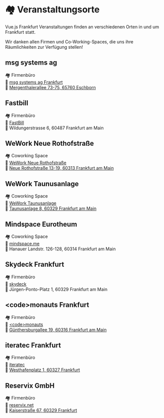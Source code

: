 # :houses: Veranstaltungsorte

Vue.js Frankfurt Veranstaltungen finden an verschiedenen Orten in und um Frankfurt statt.  

Wir danken allen Firmen und Co-Working-Spaces, die uns ihre Räumlichkeiten zur Verfügung stellen!

<!-- TODO: Add event space photo? -->

## msg systems ag

:houses: Firmenbüro</br>
:link: [msg systems ag Frankfurt](https://www.msg.group/)</br>
:round_pushpin: [Mergenthalerallee 73-75, 65760 Eschborn](https://goo.gl/maps/WwZ8mrPTV6p)

## Fastbill

:houses: Firmenbüro</br>
:link: [FastBill](https://www.fastbill.com)</br>
:round_pushpin: Wildungerstrasse 6, 60487 Frankfurt am Main

## WeWork Neue Rothofstraße

:houses: Coworking Space</br>
:link: [WeWork Neue Rothofstraße](https://www.wework.com/buildings/neue-rothofstrasse-13-19--frankfurt)</br>
:round_pushpin: [Neue Rothofstraße 13-19, 60313 Frankfurt am Main](https://goo.gl/maps/G7N5yDs5GFm)

## WeWork Taunusanlage

:houses: Coworking Space</br>
:link: [WeWork Taunusanlage](https://www.wework.com/de-DE/buildings/taunusanlage-8--frankfurt)</br>
:round_pushpin: [Taunusanlage 8, 60329 Frankfurt am Main](https://goo.gl/maps/QG5BnuobBy72)

## Mindspace Eurotheum

:houses: Coworking Space</br>
:link: [mindspace.me](https://mindspace.me/frankfurt)</br>
:round_pushpin: Hanauer Landstr. 126-128, 60314 Frankfurt am Main

## Skydeck Frankfurt

:houses: Firmenbüro</br>
:link: [skydeck](https://skydeck.deutschebahn.com/)</br>
:round_pushpin: Jürgen-Ponto-Platz 1, 60329 Frankfurt am Main

## &lt;code&gt;monauts Frankfurt

:houses: Firmenbüro</br>
:link: [&lt;code&gt;monauts](https://codemonauts.com/)</br>
:round_pushpin: [Günthersburgallee 19, 60316 Frankfurt am Main](https://goo.gl/maps/GkYfxnJYZK72)

## iteratec Frankfurt

:houses: Firmenbüro</br>
:link: [iteratec](https://www.iteratec.de/unternehmen/frankfurt/)</br>
:round_pushpin: [Westhafenplatz 1, 60327 Frankfurt](https://www.google.de/maps/search/50.101248,8.663862)

## Reservix GmbH

:houses: Firmenbüro</br>
:link: [reservix.net](https://www.reservix.net/)</br>
:round_pushpin: [Kaiserstraße 67, 60329 Frankfurt](https://goo.gl/maps/aycsN29GCugCBMkG7)

